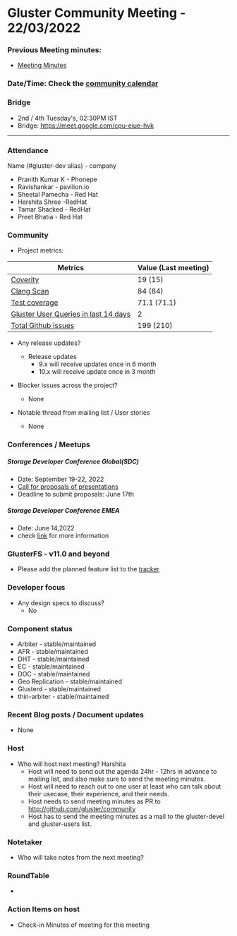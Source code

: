 # Gluster Community Meeting -  22/03/2022


### Previous Meeting minutes:

- [Meeting Minutes](https://github.com/gluster/community/tree/master/meetings)

### Date/Time: Check the [community calendar](https://calendar.google.com/event?action=TEMPLATE&tmeid=MDQ0YmRydTllMXYzdWFoMmpsbjdqNXJlYmNfMjAyMDEwMjdUMDkwMDAwWiBzYWptb2hhbUByZWRoYXQuY29t&tmsrc=sajmoham%40redhat.com&scp=ALL)

### Bridge
  - 2nd / 4th Tuesday's, 02:30PM IST
  - Bridge: https://meet.google.com/cpu-eiue-hvk


-------


### Attendance
Name (#gluster-dev alias) - company
* Pranith Kumar K - Phonepe
* Ravishankar - pavilion.io
* Sheetal Pamecha - Red Hat
* Harshita Shree -RedHat
* Tamar Shacked - RedHat
* Preet Bhatia - Red Hat 

### Community

* Project metrics:

|    Metrics                |   Value (Last meeting)  |
| ------------------------- | -------- |
|[Coverity](https://scan.coverity.com/projects/gluster-glusterfs)  | 19 (15)  |
|[Clang Scan](https://build.gluster.org/job/clang-scan/lastBuild/) |   84 (84)  |
|[Test coverage](https://build.gluster.org/job/line-coverage/lastCompletedBuild/Line_20Coverage_20Report/)|    71.1 (71.1) |
|[Gluster User Queries in last 14 days](https://lists.gluster.org/pipermail/gluster-users/2022-March/thread.html)        |     2    |
|[Total Github issues](https://github.com/gluster/glusterfs/issues)       |    199 (210)  |


* Any release updates?
    * Release updates
         * 9.x will receive updates once in 6 month
         * 10.x will receive update once in 3 month


* Blocker issues across the project?
    * None


* Notable thread from mailing list / User stories
    * None



### Conferences / Meetups

#####  Storage Developer Conference Global(SDC)
   - Date: September 19-22, 2022
   - [Call for proposals of presentations](https://storagedeveloper.org/events/sdc-2022/speakers/call-for-presentations)
   - Deadline to submit proposals: June 17th


#####  Storage Developer Conference EMEA
   - Date: June 14,2022
   - check [link](https://www.snia.org/events/sdcemea) for more information



### GlusterFS - v11.0 and beyond
*   Please add the planned feature list to the [tracker](https://github.com/gluster/glusterfs/issues/3023)



### Developer focus

* Any design specs to discuss?
    * No



### Component status
* Arbiter - stable/maintained
* AFR - stable/maintained
* DHT - stable/maintained
* EC - stable/maintained
* DOC - stable/maintained
* Geo Replication - stable/maintained
* Glusterd - stable/maintained
* thin-arbiter - stable/maintained


### Recent Blog posts / Document updates
* None


### Host

* Who will host next meeting? Harshita
  - Host will need to send out the agenda 24hr - 12hrs in advance to mailing list, and also make sure to send the meeting minutes.
  - Host will need to reach out to one user at least who can talk about their usecase, their experience, and their needs.
  - Host needs to send meeting minutes as PR to http://github.com/gluster/community
  - Host has to send the meeting minutes as a mail to the gluster-devel and gluster-users list.


### Notetaker

* Who will take notes from the next meeting?


### RoundTable
* 


### Action Items on host
* Check-in Minutes of meeting for this meeting
